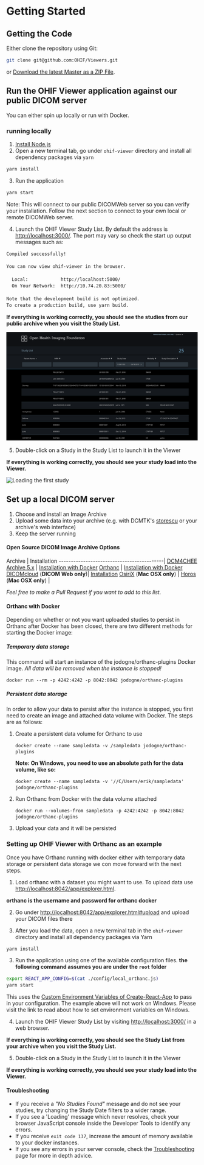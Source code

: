 # Getting Started

## Getting the Code

Either clone the repository using Git:

````bash
git clone git@github.com:OHIF/Viewers.git
````

or [Download the latest Master as a ZIP File](https://github.com/OHIF/Viewers/archive/master.zip).

## Run the OHIF Viewer application against our public DICOM server
You can either spin up locally or run with Docker. 

### running locally

1. [Install Node.js](https://nodejs.org/en/)
2. Open a new terminal tab, go under `ohif-viewer` directory and install all dependency packages via `yarn`

  ````bash
  yarn install
  ````

3. Run the application

  ````bash
  yarn start
  ````

Note: This will connect to our public DICOMWeb server so you can verify your installation. Follow the next section to connect to your own local or remote DICOMWeb server.

4. Launch the OHIF Viewer Study List. By default the address is [http://localhost:3000/](http://localhost:3000/). The port may vary so check the start up output messages such as:

```bash
Compiled successfully!

You can now view ohif-viewer in the browser.

  Local:            http://localhost:5000/
  On Your Network:  http://10.74.20.83:5000/

Note that the development build is not optimized.
To create a production build, use yarn build.
```

**If everything is working correctly, you should see the studies from our public archive when you visit the Study List.**

![OHIF Viewer Home](../assets/img/homePage.png)

5. Double-click on a Study in the Study List to launch it in the Viewer

  **If everything is working correctly, you should see your study load into the Viewer.**

![Loading the first study](../assets/gif/loadingStudy.gif)  

## Set up a local DICOM server

1. Choose and install an Image Archive
2. Upload some data into your archive (e.g. with DCMTK's [storescu](http://support.dcmtk.org/docs/storescu.html) or your archive's web interface)
3. Keep the server running

#### Open Source DICOM Image Archive Options

Archive                                    | Installation
-------------------------------------------|
[DCM4CHEE Archive 5.x](https://github.com/dcm4che/dcm4chee-arc-light) | [Installation with Docker](https://github.com/dcm4che/dcm4chee-arc-light/wiki/Running-on-Docker)
[Orthanc](https://www.orthanc-server.com/) | [Installation with Docker](http://book.orthanc-server.com/users/docker.html)
[DICOMcloud](https://github.com/DICOMcloud/DICOMcloud) (**DICOM Web only**)| [Installation](https://github.com/DICOMcloud/DICOMcloud#running-the-code)
[OsiriX](http://www.osirix-viewer.com/) (**Mac OSX only**) |
[Horos](https://www.horosproject.org/)  (**Mac OSX only**) |

*Feel free to make a Pull Request if you want to add to this list.*

#### Orthanc with Docker

Depending on whether or not you want uploaded studies to persist in Orthanc after Docker has been closed, there are two different methods for starting the Docker image:

##### Temporary data storage
This command will start an instance of the jodogne/orthanc-plugins Docker image. *All data will be removed when the instance is stopped!*

````
docker run --rm -p 4242:4242 -p 8042:8042 jodogne/orthanc-plugins
````

##### Persistent data storage
In order to allow your data to persist after the instance is stopped, you first need to create an image and attached data volume with Docker. The steps are as follows:

1. Create a persistent data volume for Orthanc to use

    ````
    docker create --name sampledata -v /sampledata jodogne/orthanc-plugins
    ````

    **Note: On Windows, you need to use an absolute path for the data volume, like so:**

    ````
    docker create --name sampledata -v '//C/Users/erik/sampledata' jodogne/orthanc-plugins
    ````

2. Run Orthanc from Docker with the data volume attached

    ````
    docker run --volumes-from sampledata -p 4242:4242 -p 8042:8042 jodogne/orthanc-plugins
    ````

3. Upload your data and it will be persisted


### Setting up OHIF Viewer with Orthanc as an example

Once you have Orthanc running with docker either with temporary data storage or persistent data storage we con move forward with the next steps.

1. Load orthanc with a dataset you might want to use. To upload data use [http://localhost:8042/app/explorer.html](http://localhost:8042/app/explorer.html). 

  **orthanc is the username and password for orthanc docker**

2. Go under [http://localhost:8042/app/explorer.html#upload](http://localhost:8042/app/explorer.html#upload) and upload your DICOM files there

3. After you load the data, open a new terminal tab in the `ohif-viewer` directory and install all dependency packages via Yarn

  ````bash
  yarn install
  ````

3. Run the application using one of the available configuration files.
  **the following command assumes you are under the `root` folder**

  ````bash
  export REACT_APP_CONFIG=$(cat ./config/local_orthanc.js)
  yarn start
  ````

  This uses the [Custom Environment Variables of Create-React-App](https://facebook.github.io/create-react-app/docs/adding-custom-environment-variables) to pass in your configuration. The example above will not work on Windows. Please visit the link to read about how to set environment variables on Windows.

4. Launch the OHIF Viewer Study List by visiting [http://localhost:3000/](http://localhost:3000/) in a web browser.

  **If everything is working correctly, you should see the Study List from your archive when you visit the Study List.**

5. Double-click on a Study in the Study List to launch it in the Viewer

  **If everything is working correctly, you should see your study load into the Viewer.**

#### Troubleshooting
* If you receive a *"No Studies Found"* message and do not see your studies, try changing the Study Date filters to a wider range.
* If you see a 'Loading' message which never resolves, check your browser JavaScript console inside the Developer Tools to identify any errors.
* If you receive `exit code 137`, increase the amount of memory available to your docker instances.
* If you see any errors in your server console, check the [Troubleshooting](./troubleshooting.md) page for more in depth advice.
